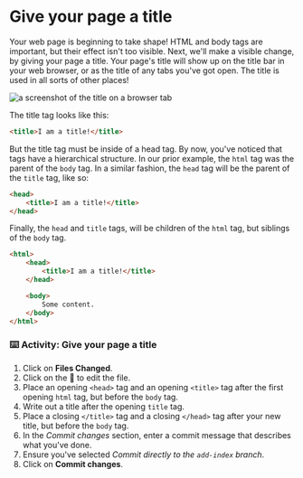 # Give your page a title

Your web page is beginning to take shape! HTML and body tags are important, but their effect isn't too visible. Next, we'll make a visible change, by giving your page a title. Your page's title will show up on the title bar in your web browser, or as the title of any tabs you've got open. The title is used in all sorts of other places!

![a screenshot of the title on a browser tab](https://user-images.githubusercontent.com/16547949/41006294-e990b476-68ee-11e8-8cfa-67c72c132095.png)

The title tag looks like this:

```html
<title>I am a title!</title>
```

But the title tag must be inside of a head tag. By now, you've noticed that tags have a hierarchical structure. In our prior example, the `html` tag was the parent of the `body` tag. In a similar fashion, the `head` tag will be the parent of the `title` tag, like so:

```html
<head>
    <title>I am a title!</title>
</head>
```

Finally, the `head` and `title` tags, will be children of the `html` tag, but siblings of the `body` tag.

```html
<html>
    <head>
        <title>I am a title!</title>
    </head>

    <body>
        Some content.
    </body>
</html>
```

### :keyboard: Activity: Give your page a title

1. Click on **Files Changed**.
1. Click on the :pencil: to edit the file.
1. Place an opening `<head>` tag and an opening `<title>` tag after the first opening `html` tag, but before the `body` tag.
1. Write out a title after the opening `title` tag.
1. Place a closing `</title>` tag and a closing `</head>` tag after your new title, but before the `body` tag. 
1. In the _Commit changes_ section, enter a commit message that describes what you've done.
1. Ensure you've selected _Commit directly to the `add-index` branch_.
1. Click on **Commit changes**.